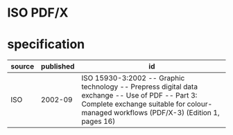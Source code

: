 # ISO PDF/X
# specification
| source                     | published | id
| -------------------------- | --------- | -- 
| ISO                        |  2002-09  |  ISO 15930-3:2002 -- Graphic technology -- Prepress digital data exchange -- Use of PDF -- Part 3: Complete exchange suitable for colour-managed workflows (PDF/X-3) (Edition 1, pages 16)
